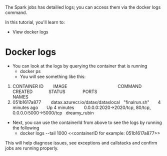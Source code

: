 The Spark jobs has detailled logs; you can access them via the docker logs command.

In this tutorial, you'll learn to:
 - View docker logs

# Docker logs
 - You can look at the logs by querying the container that is running
    - docker ps
    - You will see something like this:

1) CONTAINER ID        IMAGE                                         COMMAND             CREATED             STATUS              PORTS                                                    NAMES
2) 051b1617a877        datax.azurecr.io/datax/dataxlocal   "finalrun.sh"       4 minutes ago       Up 4 minutes        0.0.0.0:2020->2020/tcp, 80/tcp, 0.0.0.0:5000->5000/tcp   dreamy_rubin

  - Next, you can use the containerId from above to see the logs by running the following
    - docker logs --tail 1000 <<containerID for example: 051b1617a877>>

This will help diagnose issues, see exceptions and callstacks and confirm jobs are running properly.